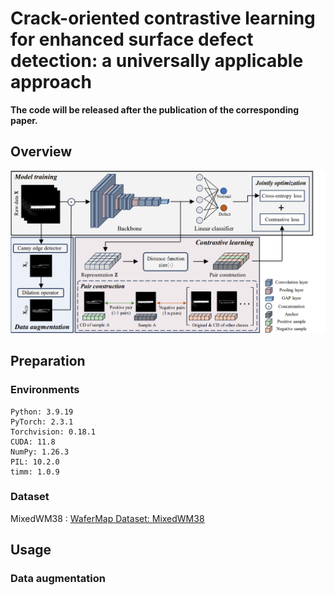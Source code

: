 # Crack-oriented contrastive learning for enhanced surface defect detection: a universally applicable approach

**The code will be released after the publication of the corresponding paper.**

## Overview
![COCL](images/COCL.png)

## Preparation
### Environments
```
Python: 3.9.19
PyTorch: 2.3.1
Torchvision: 0.18.1
CUDA: 11.8
NumPy: 1.26.3
PIL: 10.2.0
timm: 1.0.9
```

### Dataset
MixedWM38 : [WaferMap Dataset: MixedWM38](https://github.com/Junliangwangdhu/WaferMap?tab=readme-ov-file)

## Usage
### Data augmentation
